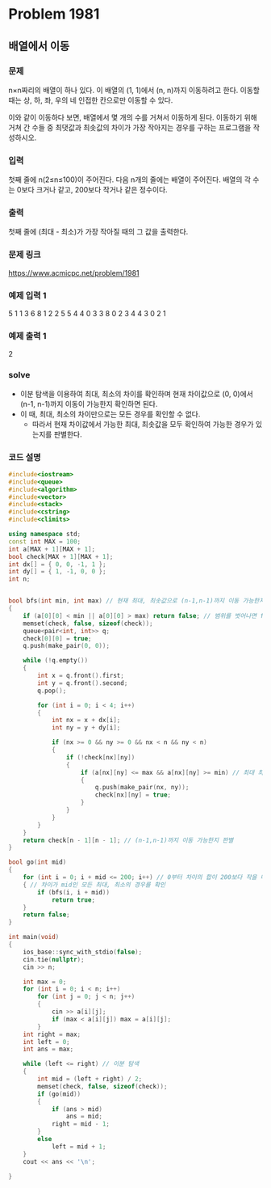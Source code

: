 # Problem 1981

## 배열에서 이동

### 문제
n×n짜리의 배열이 하나 있다. 이 배열의 (1, 1)에서 (n, n)까지 이동하려고 한다. 이동할 때는 상, 하, 좌, 우의 네 인접한 칸으로만 이동할 수 있다.

이와 같이 이동하다 보면, 배열에서 몇 개의 수를 거쳐서 이동하게 된다. 이동하기 위해 거쳐 간 수들 중 최댓값과 최솟값의 차이가 가장 작아지는 경우를 구하는 프로그램을 작성하시오.

### 입력
첫째 줄에 n(2≤n≤100)이 주어진다. 다음 n개의 줄에는 배열이 주어진다. 배열의 각 수는 0보다 크거나 같고, 200보다 작거나 같은 정수이다.

### 출력
첫째 줄에 (최대 - 최소)가 가장 작아질 때의 그 값을 출력한다.

### 문제 링크
<https://www.acmicpc.net/problem/1981>

### 예제 입력 1
5
1 1 3 6 8
1 2 2 5 5
4 4 0 3 3
8 0 2 3 4
4 3 0 2 1

### 예제 출력 1
2

### solve
- 이분 탐색을 이용하여 최대, 최소의 차이를 확인하며 현재 차이값으로 (0, 0)에서 (n-1, n-1)까지 이동이 가능한지 확인하면 된다.
- 이 때, 최대, 최소의 차이만으로는 모든 경우를 확인할 수 없다.
	- 따라서 현재 차이값에서 가능한 최대, 최솟값을 모두 확인하여 가능한 경우가 있는지를 판별한다.
	
### 코드 설명
```C++
#include<iostream>
#include<queue>
#include<algorithm>
#include<vector>
#include<stack>
#include<cstring>
#include<climits>

using namespace std;
const int MAX = 100;
int a[MAX + 1][MAX + 1];
bool check[MAX + 1][MAX + 1];
int dx[] = { 0, 0, -1, 1 };
int dy[] = { 1, -1, 0, 0 };
int n;


bool bfs(int min, int max) // 현재 최대, 최솟값으로 (n-1,n-1)까지 이동 가능한지 확인하는 함수
{
	if (a[0][0] < min || a[0][0] > max) return false; // 범위를 벗어나면 false
	memset(check, false, sizeof(check));
	queue<pair<int, int>> q;
	check[0][0] = true;
	q.push(make_pair(0, 0));

	while (!q.empty())
	{
		int x = q.front().first;
		int y = q.front().second;
		q.pop();

		for (int i = 0; i < 4; i++)
		{
			int nx = x + dx[i];
			int ny = y + dy[i];

			if (nx >= 0 && ny >= 0 && nx < n && ny < n)
			{
				if (!check[nx][ny])
				{
					if (a[nx][ny] <= max && a[nx][ny] >= min) // 최대 최소의 범위 내에서 이동
					{
						q.push(make_pair(nx, ny));
						check[nx][ny] = true;
					}
				}
			}
		}
	}
	return check[n - 1][n - 1]; // (n-1,n-1)까지 이동 가능한지 판별
}

bool go(int mid)
{
	for (int i = 0; i + mid <= 200; i++) // 0부터 차이의 합이 200보다 작을 때까지
	{ // 차이가 mid인 모든 최대, 최소의 경우를 확인
		if (bfs(i, i + mid))
			return true;
	}
	return false;
}

int main(void)
{
	ios_base::sync_with_stdio(false);
	cin.tie(nullptr);
	cin >> n;

	int max = 0;
	for (int i = 0; i < n; i++)
		for (int j = 0; j < n; j++)
		{
			cin >> a[i][j];
			if (max < a[i][j]) max = a[i][j];
		}
	int right = max;
	int left = 0;
	int ans = max;

	while (left <= right) // 이분 탐색
	{
		int mid = (left + right) / 2;
		memset(check, false, sizeof(check));
		if (go(mid))
		{
			if (ans > mid)
				ans = mid;
			right = mid - 1;
		}
		else
			left = mid + 1;
	}
	cout << ans << '\n';

}

```
